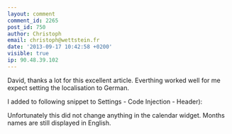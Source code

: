 ```yaml
---
layout: comment
comment_id: 2265
post_id: 750
author: Christoph
email: christoph@wettstein.fr
date: '2013-09-17 10:42:58 +0200'
visible: true
ip: 90.48.39.102
---
```

David, thanks a lot for this excellent article. Everthing worked well for me expect setting the localisation to German. 

I added to following snippet to Settings - Code Injection - Header): 

<script>
Y.use("lang/datatype-date-format_de-DE",
  function(Y) {
      Y.Intl.setLang("datatype-date-format", "de-DE");
  }
);
</script>

Unfortunately this did not change anything in the calendar widget. Months names are still displayed in English.
